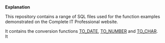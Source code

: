 **Explanation**

This repository contains a range of SQL files used for the function examples demonstrated on the Complete IT Professional website.

It contains the conversion functions [TO_DATE](http://www.completeitprofessional.com/oracle-to_date), [TO_NUMBER](http://www.completeitprofessional.com/oracle-to_number) and [TO_CHAR](http://www.completeitprofessional.com/oracle-to_char). It

